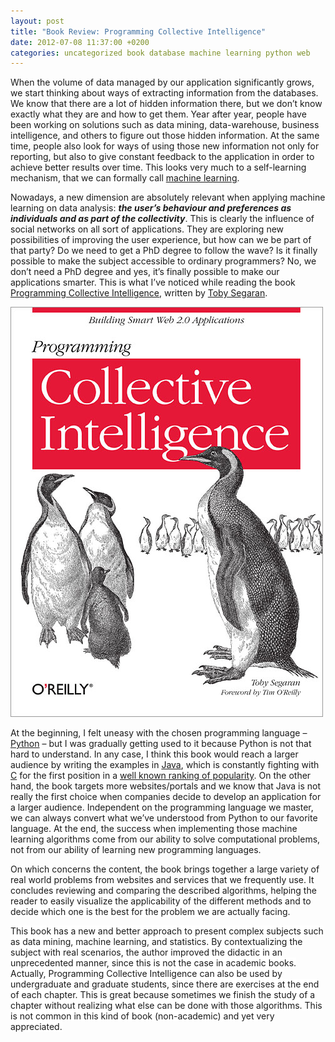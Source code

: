 ```yaml
---
layout: post
title: "Book Review: Programming Collective Intelligence"
date: 2012-07-08 11:37:00 +0200
categories: uncategorized book database machine learning python web
---
```


When the volume of data managed by our application significantly grows, we start thinking about ways of extracting information from the databases. We know that there are a lot of hidden information there, but we don’t know exactly what they are and how to get them. Year after year, people have been working on solutions such as data mining, data-warehouse, business intelligence, and others to figure out those hidden information. At the same time, people also look for ways of using those new information not only for reporting, but also to give constant feedback to the application in order to achieve better results over time. This looks very much to a self-learning mechanism, that we can formally call <a href="http://en.wikipedia.org/wiki/Machine_learning" target="_blank">machine learning</a>.

Nowadays, a new dimension are absolutely relevant when applying machine learning on data analysis: <b><i>the user’s behaviour and preferences as individuals and as part of the collectivity</i></b>. This is clearly the influence of social networks on all sort of applications. They are exploring new possibilities of improving the user experience, but how can we be part of that party? Do we need to get a PhD degree to follow the wave? Is it finally possible to make the subject accessible to ordinary programmers? No, we don’t need a PhD degree and yes, it’s finally possible to make our applications smarter. This is what I’ve noticed while reading the book <a href="http://shop.oreilly.com/product/9780596529321.do" target="_blank">Programming Collective Intelligence</a>, written by <a href="http://kiwitobes.com/">Toby Segaran</a>.

![lrg.jpg](/images/posts/lrg.jpg)

At the beginning, I felt uneasy with the chosen programming language – <a href="http://www.python.org/">Python</a> – but I was gradually getting used to it because Python is not that hard to understand. In any case, I think this book would reach a larger audience by writing the examples in <a href="http://www.oracle.com/technetwork/java/index.html">Java</a>, which is constantly fighting with <a href="http://www.cprogramming.com/">C</a> for the first position in a <a href="http://www.tiobe.com/index.php/content/paperinfo/tpci/index.html" target="_blank">well known ranking of popularity</a>. On the other hand, the book targets more websites/portals and we know that Java is not really the first choice when companies decide to develop an application for a larger audience. Independent on the programming language we master, we can always convert what we’ve understood from Python to our favorite language. At the end, the <span style="background-color: white;">success when implementing those machine learning algorithms come from</span> our ability to solve computational problems, not from our ability of learning new programming languages.

On which concerns the content, the book brings together a large variety of real world problems <span style="background-color: white;">from websites and services that we frequently </span><span style="background-color: white;">use. It concludes reviewing and comparing the described algorithms, helping</span><span style="background-color: white;"> the reader to easily visualize the applicability of the different methods and </span><span style="background-color: white;">to decide which one is the best for the problem we are actually facing.</span>

<span style="background-color: white;">This book has a new and better approach to present complex subjects such as data mining, machine learning, and statistics. By contextualizing the subject with real scenarios, the author improved the didactic in an unprecedented manner, since this is</span><span style="background-color: white;"> not the case in academic books. Actually, Programming Collective Intelligence can also be used by undergraduate and graduate students, since t</span><span style="background-color: white;">here are exercises at the end of each chapter. This is great because sometimes we finish the study of a chapter without realizing what else can be done with those algorithms. This is not common in this kind of book (non-academic) and yet very appreciated.</span>
